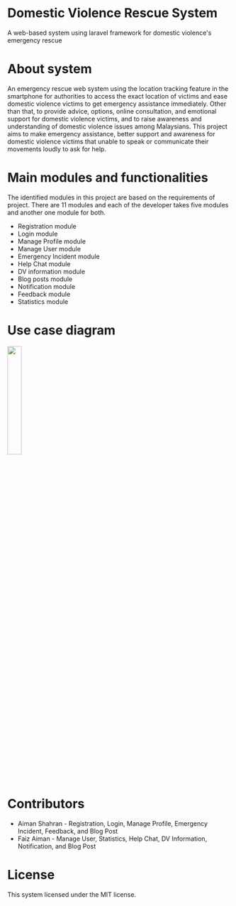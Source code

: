 # Domestic Violence Rescue System
A web-based system using laravel framework for domestic violence's emergency rescue

# About system
An emergency rescue web system using the location tracking feature in the smartphone for authorities to access the exact location of victims and ease domestic violence victims to get emergency assistance immediately. Other than that, to provide advice, options, online consultation, and emotional support for domestic violence victims, and to raise awareness and understanding of domestic violence issues among Malaysians. This project aims to make emergency assistance, better support and awareness for domestic violence victims that unable to speak or communicate their movements loudly to ask for help. 

# Main modules and functionalities
The identified modules in this project are based on the requirements of project. There are 11 modules and each of the developer takes five modules and another one module for both. 
- Registration module 
- Login module
- Manage Profile module
- Manage User module
- Emergency Incident module
- Help Chat module
- DV information module
- Blog posts module
- Notification module
- Feedback module
- Statistics module

# Use case diagram
<img src="https://user-images.githubusercontent.com/55566101/192056514-6bb5f170-5342-4e49-9040-02d9559eec26.png" width="25%"></img>

# Contributors
- Aiman Shahran - Registration, Login, Manage Profile, Emergency Incident, Feedback, and Blog Post
- Faiz Aiman - Manage User, Statistics, Help Chat, DV Information, Notification, and Blog Post

# License 
This system licensed under the MIT license.
